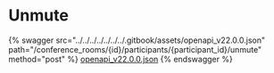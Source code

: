 # Unmute

{% swagger src="../../../../../../../.gitbook/assets/openapi_v22.0.0.json" path="/conference_rooms/{id}/participants/{participant_id}/unmute" method="post" %}
[openapi_v22.0.0.json](../../../../../../../.gitbook/assets/openapi_v22.0.0.json)
{% endswagger %}
